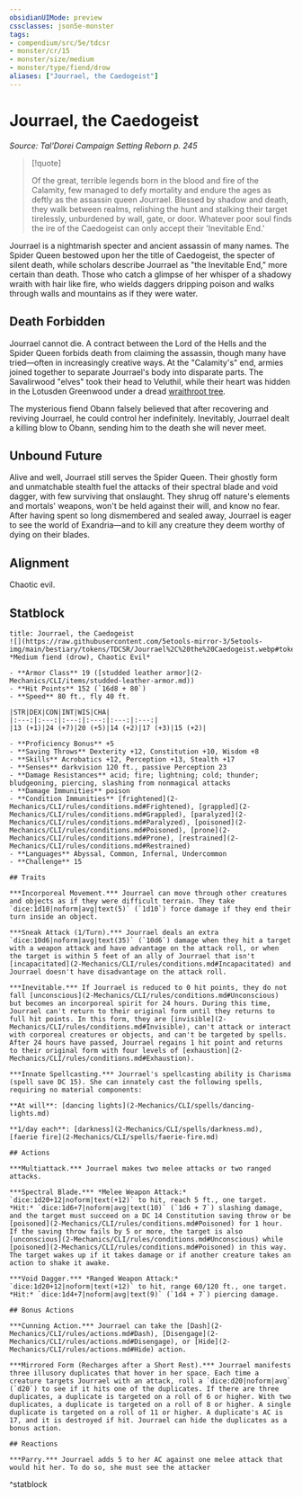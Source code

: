 ```yaml
---
obsidianUIMode: preview
cssclasses: json5e-monster
tags:
- compendium/src/5e/tdcsr
- monster/cr/15
- monster/size/medium
- monster/type/fiend/drow
aliases: ["Jourrael, the Caedogeist"]
---
```

# Jourrael, the Caedogeist
*Source: Tal'Dorei Campaign Setting Reborn p. 245*  

> [!quote]  
> 
> Of the great, terrible legends born in the blood and fire of the Calamity, few managed to defy mortality and endure the ages as deftly as the assassin queen Jourrael. Blessed by shadow and death, they walk between realms, relishing the hunt and stalking their target tirelessly, unburdened by wall, gate, or door. Whatever poor soul finds the ire of the Caedogeist can only accept their 'Inevitable End.'

Jourrael is a nightmarish specter and ancient assassin of many names. The Spider Queen bestowed upon her the title of Caedogeist, the specter of silent death, while scholars describe Jourrael as "the Inevitable End," more certain than death. Those who catch a glimpse of her whisper of a shadowy wraith with hair like fire, who wields daggers dripping poison and walks through walls and mountains as if they were water.

## Death Forbidden

Jourrael cannot die. A contract between the Lord of the Hells and the Spider Queen forbids death from claiming the assassin, though many have tried—often in increasingly creative ways. At the "Calamity's" end, armies joined together to separate Jourrael's body into disparate parts. The Savalirwood "elves" took their head to Veluthil, while their heart was hidden in the Lotusden Greenwood under a dread [wraithroot tree](2-Mechanics/CLI/bestiary/plant/wraithroot-tree-tdcsr.md).

The mysterious fiend Obann falsely believed that after recovering and reviving Jourrael, he could control her indefinitely. Inevitably, Jourrael dealt a killing blow to Obann, sending him to the death she will never meet.

## Unbound Future

Alive and well, Jourrael still serves the Spider Queen. Their ghostly form and unmatchable stealth fuel the attacks of their spectral blade and void dagger, with few surviving that onslaught. They shrug off nature's elements and mortals' weapons, won't be held against their will, and know no fear. After having spent so long dismembered and sealed away, Jourrael is eager to see the world of Exandria—and to kill any creature they deem worthy of dying on their blades.

## Alignment

Chaotic evil.

## Statblock

```ad-statblock
title: Jourrael, the Caedogeist
![](https://raw.githubusercontent.com/5etools-mirror-3/5etools-img/main/bestiary/tokens/TDCSR/Jourrael%2C%20the%20Caedogeist.webp#token)
*Medium fiend (drow), Chaotic Evil*

- **Armor Class** 19 ([studded leather armor](2-Mechanics/CLI/items/studded-leather-armor.md))
- **Hit Points** 152 (`16d8 + 80`)
- **Speed** 80 ft., fly 40 ft.

|STR|DEX|CON|INT|WIS|CHA|
|:---:|:---:|:---:|:---:|:---:|:---:|
|13 (+1)|24 (+7)|20 (+5)|14 (+2)|17 (+3)|15 (+2)|

- **Proficiency Bonus** +5
- **Saving Throws** Dexterity +12, Constitution +10, Wisdom +8
- **Skills** Acrobatics +12, Perception +13, Stealth +17
- **Senses** darkvision 120 ft., passive Perception 23
- **Damage Resistances** acid; fire; lightning; cold; thunder; bludgeoning, piercing, slashing from nonmagical attacks
- **Damage Immunities** poison
- **Condition Immunities** [frightened](2-Mechanics/CLI/rules/conditions.md#Frightened), [grappled](2-Mechanics/CLI/rules/conditions.md#Grappled), [paralyzed](2-Mechanics/CLI/rules/conditions.md#Paralyzed), [poisoned](2-Mechanics/CLI/rules/conditions.md#Poisoned), [prone](2-Mechanics/CLI/rules/conditions.md#Prone), [restrained](2-Mechanics/CLI/rules/conditions.md#Restrained)
- **Languages** Abyssal, Common, Infernal, Undercommon
- **Challenge** 15

## Traits

***Incorporeal Movement.*** Jourrael can move through other creatures and objects as if they were difficult terrain. They take `dice:1d10|noform|avg|text(5)` (`1d10`) force damage if they end their turn inside an object.

***Sneak Attack (1/Turn).*** Jourrael deals an extra `dice:10d6|noform|avg|text(35)` (`10d6`) damage when they hit a target with a weapon attack and have advantage on the attack roll, or when the target is within 5 feet of an ally of Jourrael that isn't [incapacitated](2-Mechanics/CLI/rules/conditions.md#Incapacitated) and Jourrael doesn't have disadvantage on the attack roll.

***Inevitable.*** If Jourrael is reduced to 0 hit points, they do not fall [unconscious](2-Mechanics/CLI/rules/conditions.md#Unconscious) but becomes an incorporeal spirit for 24 hours. During this time, Jourrael can't return to their original form until they returns to full hit points. In this form, they are [invisible](2-Mechanics/CLI/rules/conditions.md#Invisible), can't attack or interact with corporeal creatures or objects, and can't be targeted by spells. After 24 hours have passed, Jourrael regains 1 hit point and returns to their original form with four levels of [exhaustion](2-Mechanics/CLI/rules/conditions.md#Exhaustion).

***Innate Spellcasting.*** Jourrael's spellcasting ability is Charisma (spell save DC 15). She can innately cast the following spells, requiring no material components:

**At will**: [dancing lights](2-Mechanics/CLI/spells/dancing-lights.md)

**1/day each**: [darkness](2-Mechanics/CLI/spells/darkness.md), [faerie fire](2-Mechanics/CLI/spells/faerie-fire.md)

## Actions

***Multiattack.*** Jourrael makes two melee attacks or two ranged attacks.

***Spectral Blade.*** *Melee Weapon Attack:* `dice:1d20+12|noform|text(+12)` to hit, reach 5 ft., one target. *Hit:* `dice:1d6+7|noform|avg|text(10)` (`1d6 + 7`) slashing damage, and the target must succeed on a DC 14 Constitution saving throw or be [poisoned](2-Mechanics/CLI/rules/conditions.md#Poisoned) for 1 hour. If the saving throw fails by 5 or more, the target is also [unconscious](2-Mechanics/CLI/rules/conditions.md#Unconscious) while [poisoned](2-Mechanics/CLI/rules/conditions.md#Poisoned) in this way. The target wakes up if it takes damage or if another creature takes an action to shake it awake.

***Void Dagger.*** *Ranged Weapon Attack:* `dice:1d20+12|noform|text(+12)` to hit, range 60/120 ft., one target. *Hit:* `dice:1d4+7|noform|avg|text(9)` (`1d4 + 7`) piercing damage.

## Bonus Actions

***Cunning Action.*** Jourrael can take the [Dash](2-Mechanics/CLI/rules/actions.md#Dash), [Disengage](2-Mechanics/CLI/rules/actions.md#Disengage), or [Hide](2-Mechanics/CLI/rules/actions.md#Hide) action.

***Mirrored Form (Recharges after a Short Rest).*** Jourrael manifests three illusory duplicates that hover in her space. Each time a creature targets Jourrael with an attack, roll a `dice:d20|noform|avg` (`d20`) to see if it hits one of the duplicates. If there are three duplicates, a duplicate is targeted on a roll of 6 or higher. With two duplicates, a duplicate is targeted on a roll of 8 or higher. A single duplicate is targeted on a roll of 11 or higher. A duplicate's AC is 17, and it is destroyed if hit. Jourrael can hide the duplicates as a bonus action.

## Reactions

***Parry.*** Jourrael adds 5 to her AC against one melee attack that would hit her. To do so, she must see the attacker
```
^statblock